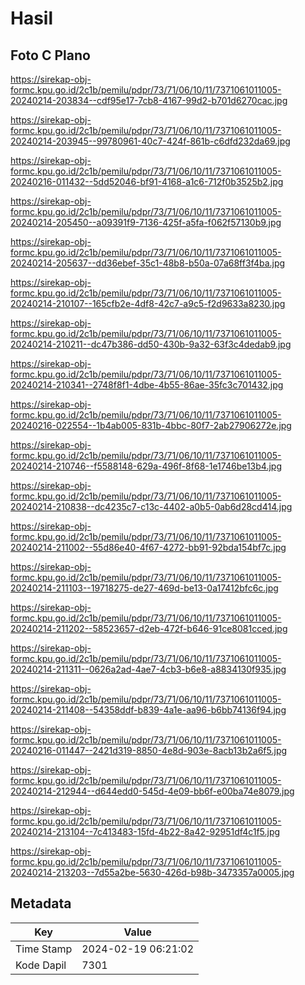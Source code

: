 # Hasil

## Foto C Plano

https://sirekap-obj-formc.kpu.go.id/2c1b/pemilu/pdpr/73/71/06/10/11/7371061011005-20240214-203834--cdf95e17-7cb8-4167-99d2-b701d6270cac.jpg

https://sirekap-obj-formc.kpu.go.id/2c1b/pemilu/pdpr/73/71/06/10/11/7371061011005-20240214-203945--99780961-40c7-424f-861b-c6dfd232da69.jpg

https://sirekap-obj-formc.kpu.go.id/2c1b/pemilu/pdpr/73/71/06/10/11/7371061011005-20240216-011432--5dd52046-bf91-4168-a1c6-712f0b3525b2.jpg

https://sirekap-obj-formc.kpu.go.id/2c1b/pemilu/pdpr/73/71/06/10/11/7371061011005-20240214-205450--a09391f9-7136-425f-a5fa-f062f57130b9.jpg

https://sirekap-obj-formc.kpu.go.id/2c1b/pemilu/pdpr/73/71/06/10/11/7371061011005-20240214-205637--dd36ebef-35c1-48b8-b50a-07a68ff3f4ba.jpg

https://sirekap-obj-formc.kpu.go.id/2c1b/pemilu/pdpr/73/71/06/10/11/7371061011005-20240214-210107--165cfb2e-4df8-42c7-a9c5-f2d9633a8230.jpg

https://sirekap-obj-formc.kpu.go.id/2c1b/pemilu/pdpr/73/71/06/10/11/7371061011005-20240214-210211--dc47b386-dd50-430b-9a32-63f3c4dedab9.jpg

https://sirekap-obj-formc.kpu.go.id/2c1b/pemilu/pdpr/73/71/06/10/11/7371061011005-20240214-210341--2748f8f1-4dbe-4b55-86ae-35fc3c701432.jpg

https://sirekap-obj-formc.kpu.go.id/2c1b/pemilu/pdpr/73/71/06/10/11/7371061011005-20240216-022554--1b4ab005-831b-4bbc-80f7-2ab27906272e.jpg

https://sirekap-obj-formc.kpu.go.id/2c1b/pemilu/pdpr/73/71/06/10/11/7371061011005-20240214-210746--f5588148-629a-496f-8f68-1e1746be13b4.jpg

https://sirekap-obj-formc.kpu.go.id/2c1b/pemilu/pdpr/73/71/06/10/11/7371061011005-20240214-210838--dc4235c7-c13c-4402-a0b5-0ab6d28cd414.jpg

https://sirekap-obj-formc.kpu.go.id/2c1b/pemilu/pdpr/73/71/06/10/11/7371061011005-20240214-211002--55d86e40-4f67-4272-bb91-92bda154bf7c.jpg

https://sirekap-obj-formc.kpu.go.id/2c1b/pemilu/pdpr/73/71/06/10/11/7371061011005-20240214-211103--19718275-de27-469d-be13-0a17412bfc6c.jpg

https://sirekap-obj-formc.kpu.go.id/2c1b/pemilu/pdpr/73/71/06/10/11/7371061011005-20240214-211202--58523657-d2eb-472f-b646-91ce8081cced.jpg

https://sirekap-obj-formc.kpu.go.id/2c1b/pemilu/pdpr/73/71/06/10/11/7371061011005-20240214-211311--0626a2ad-4ae7-4cb3-b6e8-a8834130f935.jpg

https://sirekap-obj-formc.kpu.go.id/2c1b/pemilu/pdpr/73/71/06/10/11/7371061011005-20240214-211408--54358ddf-b839-4a1e-aa96-b6bb74136f94.jpg

https://sirekap-obj-formc.kpu.go.id/2c1b/pemilu/pdpr/73/71/06/10/11/7371061011005-20240216-011447--2421d319-8850-4e8d-903e-8acb13b2a6f5.jpg

https://sirekap-obj-formc.kpu.go.id/2c1b/pemilu/pdpr/73/71/06/10/11/7371061011005-20240214-212944--d644edd0-545d-4e09-bb6f-e00ba74e8079.jpg

https://sirekap-obj-formc.kpu.go.id/2c1b/pemilu/pdpr/73/71/06/10/11/7371061011005-20240214-213104--7c413483-15fd-4b22-8a42-92951df4c1f5.jpg

https://sirekap-obj-formc.kpu.go.id/2c1b/pemilu/pdpr/73/71/06/10/11/7371061011005-20240214-213203--7d55a2be-5630-426d-b98b-3473357a0005.jpg


## Metadata

| Key        | Value               |
| ---------- | ------------------- |
| Time Stamp | 2024-02-19 06:21:02 |
| Kode Dapil | 7301                |



